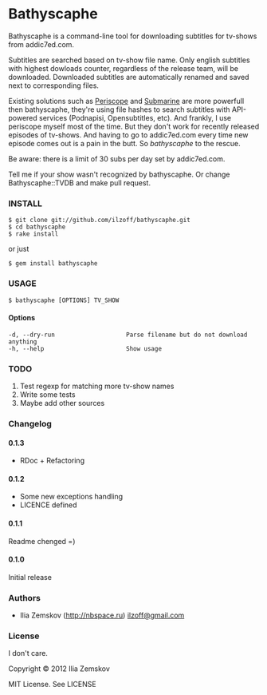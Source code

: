 Bathyscaphe
===========

Bathyscaphe is a command-line tool for downloading subtitles for tv-shows from addic7ed.com.

Subtitles are searched based on tv-show file name. Only english subtitles with highest dowloads counter, regardless of the release team, will be downloaded. Downloaded subtitles are automatically renamed and saved next to corresponding files.

Existing solutions such as [Periscope](http://code.google.com/p/periscope/) and [Submarine](https://github.com/blazt/submarine) are more powerfull then bathyscaphe, they're using file hashes to search subtitles with API-powered services (Podnapisi, Opensubtitles, etc). And frankly, I use periscope myself most of the time. But they don't work for recently released episodes of tv-shows. And having to go to addic7ed.com every time new episode comes out is a pain in the butt. So *bathyscaphe* to the rescue.

Be aware: there is a limit of 30 subs per day set by addic7ed.com.

Tell me if your show wasn't recognized by bathyscaphe. Or change Bathyscaphe::TVDB and make pull request.

### INSTALL

    $ git clone git://github.com/ilzoff/bathyscaphe.git
    $ cd bathyscaphe
    $ rake install

or just 

    $ gem install bathyscaphe

### USAGE

    $ bathyscaphe [OPTIONS] TV_SHOW

#### Options
    -d, --dry-run                    Parse filename but do not download anything
    -h, --help                       Show usage

### TODO

  1. Test regexp for matching more tv-show names
  2. Write some tests
  3. Maybe add other sources

### Changelog

#### 0.1.3
- RDoc + Refactoring

#### 0.1.2
- Some new exceptions handling
- LICENCE defined

#### 0.1.1
Readme chenged =)

#### 0.1.0
Initial release

### Authors

  - Ilia Zemskov (http://nbspace.ru) ilzoff@gmail.com

### License

I don't care.

Copyright © 2012 Ilia Zemskov

MIT License. See LICENSE